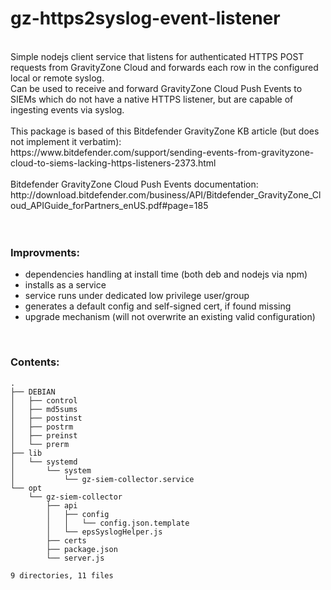 # gz-https2syslog-event-listener

<br />
Simple nodejs client service that listens for authenticated HTTPS POST requests from GravityZone Cloud and forwards each row in the configured local or remote syslog.<br />
Can be used to receive and forward GravityZone Cloud Push Events to SIEMs which do not have a native HTTPS listener, but are capable of ingesting events via syslog.<br />
<br />
This package is based of this Bitdefender GravityZone KB article (but does not implement it verbatim): <br />
https://www.bitdefender.com/support/sending-events-from-gravityzone-cloud-to-siems-lacking-https-listeners-2373.html <br />
<br />
Bitdefender GravityZone Cloud Push Events documentation: <br />
http://download.bitdefender.com/business/API/Bitdefender_GravityZone_Cloud_APIGuide_forPartners_enUS.pdf#page=185<br />
<br />
<br />

### Improvments:
* dependencies handling at install time (both deb and nodejs via npm)
* installs as a service
* service runs under dedicated low privilege user/group
* generates a default config and self-signed cert, if found missing
* upgrade mechanism (will not overwrite an existing valid configuration)

<br />

### Contents:
```
.
├── DEBIAN
│   ├── control
│   ├── md5sums
│   ├── postinst
│   ├── postrm
│   ├── preinst
│   └── prerm
├── lib
│   └── systemd
│       └── system
│           └── gz-siem-collector.service
└── opt
    └── gz-siem-collector
        ├── api
        │   ├── config
        │   │   └── config.json.template
        │   └── epsSyslogHelper.js
        ├── certs
        ├── package.json
        └── server.js

9 directories, 11 files
```
<br />
<br />


